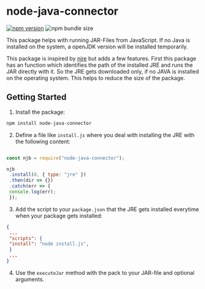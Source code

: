 # node-java-connector

[![npm version](https://badge.fury.io/js/node-java-connector.svg)](https://badge.fury.io/js/node-java-connector)
![npm bundle size](https://img.shields.io/bundlephobia/minzip/node-java-connector)

This package helps with running JAR-Files from JavaScript.
If no Java is installed on the system, a openJDK version will be installed temporarily.

This package is inspired by [njre](https://github.com/raftario/njre) but adds a few features.
First this package has an function which identifies the path of the installed JRE and runs the JAR directly with it. So the JRE gets downloaded only, if no JAVA is installed on the operating system.
This helps to reduce the size of the package.

## Getting Started

1. Install the package:

```sh
npm install node-java-connector
```

2. Define a file like `install.js` where you deal with installing the JRE with the following content:

```js

const njb = require("node-java-connector");

njb
 .install(8, { type: "jre" })
 .then(dir => {})
 .catch(err => {
 console.log(err);
 });
```

3. Add the script to your `package.json` that the JRE gets installed everytime when your package gets installed:

```json
{
 ...
 "scripts": {
 "install": "node install.js",
 }
 ...
}
```

4. Use the `executeJar` method with the pack to your JAR-file and optional arguments.
